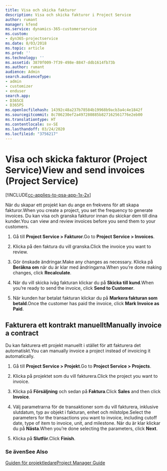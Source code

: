 ```yaml
---
title: Visa och skicka fakturor
description: Visa och skicka fakturor i Project Service
author: rumant
manager: kfend
ms.service: dynamics-365-customerservice
ms.custom:
- dyn365-projectservice
ms.date: 8/03/2018
ms.topic: article
ms.prod: ''
ms.technology: ''
ms.assetid: 3870f009-7f39-498e-8847-ddb1614fb73b
ms.author: rumant
audience: Admin
search.audienceType:
- admin
- customizer
- enduser
search.app:
- D365CE
- D365PS
ms.openlocfilehash: 14392c48a237b78584b19968b9acb3a4c4e1842f
ms.sourcegitcommit: 8c786230ef2a497280885b827162561776e2eb00
ms.translationtype: HT
ms.contentlocale: sv-SE
ms.lasthandoff: 03/24/2020
ms.locfileid: "3756217"
---
```

# <a name="view-and-send-invoices-project-service"></a><span data-ttu-id="bb326-103">Visa och skicka fakturor (Project Service)</span><span class="sxs-lookup"><span data-stu-id="bb326-103">View and send invoices (Project Service)</span></span>

[!INCLUDE[cc-applies-to-psa-app-1x-2x](../includes/cc-applies-to-psa-app-1x-2x.md)]

<span data-ttu-id="bb326-104">När du skapar ett projekt kan du ange en frekvens för att skapa fakturor.</span><span class="sxs-lookup"><span data-stu-id="bb326-104">When you create a project, you set the frequency to generate invoices.</span></span> <span data-ttu-id="bb326-105">Du kan visa och granska fakturor innan du skickar dem till dina kunder.</span><span class="sxs-lookup"><span data-stu-id="bb326-105">You can view and review invoices before you send them to your customers.</span></span>  
  
1.  <span data-ttu-id="bb326-106">Gå till **Project Service > Fakturor**.</span><span class="sxs-lookup"><span data-stu-id="bb326-106">Go to **Project Service > Invoices**.</span></span>  
  
2.  <span data-ttu-id="bb326-107">Klicka på den faktura du vill granska.</span><span class="sxs-lookup"><span data-stu-id="bb326-107">Click the invoice you want to review.</span></span>  
  
3.  <span data-ttu-id="bb326-108">Gör önskade ändringar.</span><span class="sxs-lookup"><span data-stu-id="bb326-108">Make any changes as necessary.</span></span> <span data-ttu-id="bb326-109">Klicka på **Beräkna om** när du är klar med ändringarna.</span><span class="sxs-lookup"><span data-stu-id="bb326-109">When you’re done making changes, click **Recalculate**.</span></span>  
  
4.  <span data-ttu-id="bb326-110">När du vill skicka iväg fakturan klickar du på **Skicka till kund**.</span><span class="sxs-lookup"><span data-stu-id="bb326-110">When you’re ready to send the invoice, click **Send to Customer**.</span></span>  
  
5.  <span data-ttu-id="bb326-111">När kunden har betalat fakturan klickar du på **Markera fakturan som betald**.</span><span class="sxs-lookup"><span data-stu-id="bb326-111">Once the customer has paid the invoice, click **Mark Invoice as Paid**.</span></span>  
  
## <a name="manually-invoice-a-contract"></a><span data-ttu-id="bb326-112">Fakturera ett kontrakt manuellt</span><span class="sxs-lookup"><span data-stu-id="bb326-112">Manually invoice a contract</span></span>  
 <span data-ttu-id="bb326-113">Du kan fakturera ett projekt manuellt i stället för att fakturera det automatiskt.</span><span class="sxs-lookup"><span data-stu-id="bb326-113">You can manually invoice a project instead of invoicing it automatically.</span></span>  
  
1.  <span data-ttu-id="bb326-114">Gå till **Project Service > Projekt**.</span><span class="sxs-lookup"><span data-stu-id="bb326-114">Go to **Project Service > Projects**.</span></span>  
  
2.  <span data-ttu-id="bb326-115">Klicka på projektet som du vill fakturera.</span><span class="sxs-lookup"><span data-stu-id="bb326-115">Click the project you want to invoice.</span></span>  
  
3.  <span data-ttu-id="bb326-116">Klicka på **Försäljning** och sedan på **Faktura**.</span><span class="sxs-lookup"><span data-stu-id="bb326-116">Click **Sales** and then click **Invoice**.</span></span>  
  
4.  <span data-ttu-id="bb326-117">Välj parametrarna för de transaktioner som du vill fakturera, inklusive slutdatum, typ av objekt i fakturan, enhet och milstolpe.</span><span class="sxs-lookup"><span data-stu-id="bb326-117">Select the parameters for the transactions you want to invoice, including cutoff date, type of item to invoice, unit, and milestone.</span></span> <span data-ttu-id="bb326-118">När du är klar klickar du på **Nästa**.</span><span class="sxs-lookup"><span data-stu-id="bb326-118">When you’re done selecting the parameters, click **Next**.</span></span>  
  
5.  <span data-ttu-id="bb326-119">Klicka på **Slutför**.</span><span class="sxs-lookup"><span data-stu-id="bb326-119">Click **Finish**.</span></span>  
  
### <a name="see-also"></a><span data-ttu-id="bb326-120">Se även</span><span class="sxs-lookup"><span data-stu-id="bb326-120">See Also</span></span>  
 [<span data-ttu-id="bb326-121">Guiden för projektledare</span><span class="sxs-lookup"><span data-stu-id="bb326-121">Project Manager Guide</span></span>](../project-service/project-manager-guide.md)
